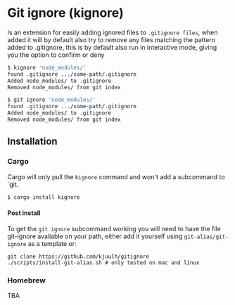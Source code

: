 # Git ignore (kignore)

Is an extension for easily adding ignored files to `.gitignore files`, when
added it will by default also try to remove any files matching the pattern added
to .gitignore, this is by default also run in interactive mode, giving you the
option to confirm or deny

```bash
$ kignore 'node_modules/'
found .gitignore .../some-path/.gitignore
Added node_modules/ to .gitignore
Removed node_modules/ from git index
```

```bash
$ git ignore 'node_modules/'
found .gitignore .../some-path/.gitignore
Added node_modules/ to .gitignore
Removed node_modules/ from git index
```

## Installation

### Cargo

Cargo will only pull the `kignore` command and won't add a subcommand to `git.

```bash
$ cargo install kignore
```

#### Post install

To get the `git ignore` subcommand working you will need to have the file
git-ignore available on your path, either add it yourself using
`git-alias/git-ignore` as a template or:

```
git clone https://github.com/kjuulh/gitignore
./scripts/install-git-alias.sh # only tested on mac and linux
```

### Homebrew

TBA
